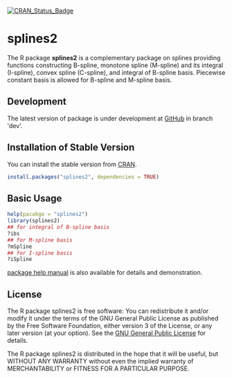 [![CRAN_Status_Badge](http://www.r-pkg.org/badges/version/splines2)](http://cran.r-project.org/package=splines2)

# splines2

The R package **splines2** is a complementary package on splines providing
functions constructing B-spline, monotone spline (M-spline) and its integral
(I-spline), convex spline (C-spline), and integral of B-spline basis. Piecewise
constant basis is allowed for B-spline and M-spline basis.


## Development

The latest version of package is under development at
[GitHub](https://github.com/wenjie2wang/splines2) in branch 'dev'.


## Installation of Stable Version

You can install the stable version from [CRAN](https://cran.r-project.org/package=splines2).

```r
install.packages("splines2", dependencies = TRUE)
```


## Basic Usage

```r
help(pacakge = "splines2")
library(splines2)
## for integral of B-spline basis
?ibs
## for M-spline basis
?mSpline
## for I-spline basis
?iSpline
```

[package help manual](https://cran.r-project.org/web/packages/splines2/splines2.pdf)
is also available for details and demonstration.


## License

The R package splines2 is free software: You can redistribute it and/or
modify it under the terms of the GNU General Public License as published
by the Free Software Foundation, either version 3 of the License, or
any later version (at your option).
See the [GNU General Public License](http://www.gnu.org/licenses/) for details.

The R package splines2 is distributed in the hope that it will be useful,
but WITHOUT ANY WARRANTY without even the implied warranty of
MERCHANTABILITY or FITNESS FOR A PARTICULAR PURPOSE.
